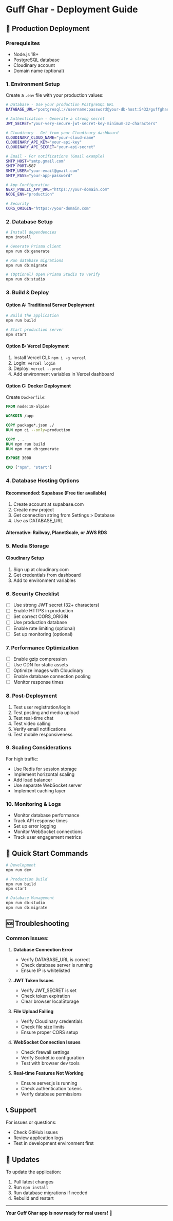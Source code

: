 # Guff Ghar - Deployment Guide

## 🚀 Production Deployment

### Prerequisites
- Node.js 18+ 
- PostgreSQL database
- Cloudinary account
- Domain name (optional)

### 1. Environment Setup

Create a `.env` file with your production values:

```bash
# Database - Use your production PostgreSQL URL
DATABASE_URL="postgresql://username:password@your-db-host:5432/guffghar"

# Authentication - Generate a strong secret
JWT_SECRET="your-very-secure-jwt-secret-key-minimum-32-characters"

# Cloudinary - Get from your Cloudinary dashboard
CLOUDINARY_CLOUD_NAME="your-cloud-name"
CLOUDINARY_API_KEY="your-api-key"
CLOUDINARY_API_SECRET="your-api-secret"

# Email - For notifications (Gmail example)
SMTP_HOST="smtp.gmail.com"
SMTP_PORT=587
SMTP_USER="your-email@gmail.com"
SMTP_PASS="your-app-password"

# App Configuration
NEXT_PUBLIC_APP_URL="https://your-domain.com"
NODE_ENV="production"

# Security
CORS_ORIGIN="https://your-domain.com"
```

### 2. Database Setup

```bash
# Install dependencies
npm install

# Generate Prisma client
npm run db:generate

# Run database migrations
npm run db:migrate

# (Optional) Open Prisma Studio to verify
npm run db:studio
```

### 3. Build & Deploy

#### Option A: Traditional Server Deployment

```bash
# Build the application
npm run build

# Start production server
npm start
```

#### Option B: Vercel Deployment

1. Install Vercel CLI: `npm i -g vercel`
2. Login: `vercel login`
3. Deploy: `vercel --prod`
4. Add environment variables in Vercel dashboard

#### Option C: Docker Deployment

Create `Dockerfile`:
```dockerfile
FROM node:18-alpine

WORKDIR /app

COPY package*.json ./
RUN npm ci --only=production

COPY . .
RUN npm run build
RUN npm run db:generate

EXPOSE 3000

CMD ["npm", "start"]
```

### 4. Database Hosting Options

#### Recommended: Supabase (Free tier available)
1. Create account at supabase.com
2. Create new project
3. Get connection string from Settings > Database
4. Use as DATABASE_URL

#### Alternative: Railway, PlanetScale, or AWS RDS

### 5. Media Storage

#### Cloudinary Setup
1. Sign up at cloudinary.com
2. Get credentials from dashboard
3. Add to environment variables

### 6. Security Checklist

- [ ] Use strong JWT secret (32+ characters)
- [ ] Enable HTTPS in production
- [ ] Set correct CORS_ORIGIN
- [ ] Use production database
- [ ] Enable rate limiting (optional)
- [ ] Set up monitoring (optional)

### 7. Performance Optimization

- [ ] Enable gzip compression
- [ ] Use CDN for static assets
- [ ] Optimize images with Cloudinary
- [ ] Enable database connection pooling
- [ ] Monitor response times

### 8. Post-Deployment

1. Test user registration/login
2. Test posting and media upload
3. Test real-time chat
4. Test video calling
5. Verify email notifications
6. Test mobile responsiveness

### 9. Scaling Considerations

For high traffic:
- Use Redis for session storage
- Implement horizontal scaling
- Add load balancer
- Use separate WebSocket server
- Implement caching layer

### 10. Monitoring & Logs

- Monitor database performance
- Track API response times
- Set up error logging
- Monitor WebSocket connections
- Track user engagement metrics

## 🎯 Quick Start Commands

```bash
# Development
npm run dev

# Production Build
npm run build
npm start

# Database Management
npm run db:studio
npm run db:migrate
```

## 🆘 Troubleshooting

### Common Issues:

1. **Database Connection Error**
   - Verify DATABASE_URL is correct
   - Check database server is running
   - Ensure IP is whitelisted

2. **JWT Token Issues**
   - Verify JWT_SECRET is set
   - Check token expiration
   - Clear browser localStorage

3. **File Upload Failing**
   - Verify Cloudinary credentials
   - Check file size limits
   - Ensure proper CORS setup

4. **WebSocket Connection Issues**
   - Check firewall settings
   - Verify Socket.io configuration
   - Test with browser dev tools

5. **Real-time Features Not Working**
   - Ensure server.js is running
   - Check authentication tokens
   - Verify database permissions

## 📞 Support

For issues or questions:
- Check GitHub issues
- Review application logs
- Test in development environment first

## 🔄 Updates

To update the application:
1. Pull latest changes
2. Run `npm install`
3. Run database migrations if needed
4. Rebuild and restart

---

**Your Guff Ghar app is now ready for real users! 🎉**